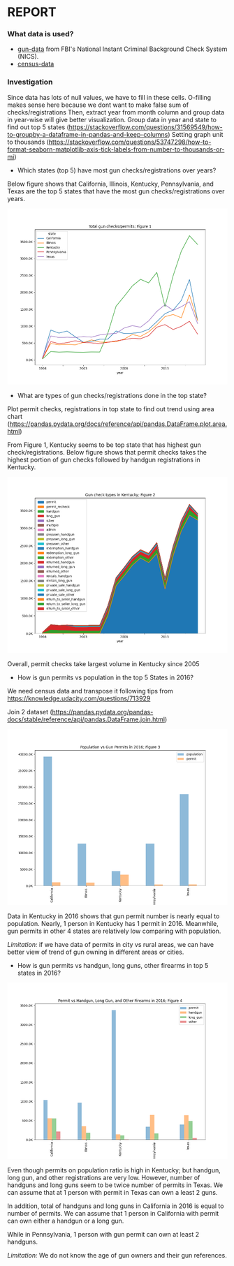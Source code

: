 # REPORT #

### What data is used? ###

* [gun-data](https://d17h27t6h515a5.cloudfront.net/topher/2017/November/5a0a4db8_gun-data/gun-data.xlsx) from FBI's National Instant Criminal Background Check System (NICS).
* [census-data](https://d17h27t6h515a5.cloudfront.net/topher/2017/November/5a0a554c_u.s.-census-data/u.s.-census-data.csv)

### Investigation ###

Since data has lots of null values, we have to fill in these cells. O-filling makes sense here because we dont want to make false sum of checks/registrations
Then, extract year from month column and group data in year-wise will give better visualization.
Group data in year and state to find out top 5 states (https://stackoverflow.com/questions/31569549/how-to-groupby-a-dataframe-in-pandas-and-keep-columns)
Setting graph unit to thousands (https://stackoverflow.com/questions/53747298/how-to-format-seaborn-matplotlib-axis-tick-labels-from-number-to-thousands-or-mi)

* Which states (top 5) have most gun checks/registrations over years?

Below figure shows that California, Illinois, Kentucky, Pennsylvania, and Texas are the top 5 states that have the most gun checks/registrations over years.

![Figure 1](fig1.png "Figure 1")

* What are types of gun checks/registrations done in the top state?

Plot permit checks, registrations in top state to find out trend using area chart (https://pandas.pydata.org/docs/reference/api/pandas.DataFrame.plot.area.html)

From Figure 1, Kentucky seems to be top state that has highest gun check/registrations.
Below figure shows that permit checks takes the highest portion of gun checks followed by handgun registrations in Kentucky.

![Figure 2](fig2.png "Figure 2")

Overall, permit checks take largest volume in Kentucky since 2005 

* How is gun permits vs population in the top 5 States in 2016?

We need census data and transpose it following tips from https://knowledge.udacity.com/questions/713929

Join 2 dataset (https://pandas.pydata.org/pandas-docs/stable/reference/api/pandas.DataFrame.join.html)

![Figure 3](fig3.png "Figure 3")

Data in Kentucky in 2016 shows that gun permit number is nearly equal to population. Nearly, 1 person in Kentucky has 1 permit in 2016. Meanwhile, gun permits in other 4 states are relatively low comparing with population.

_Limitation:_ if we have data of permits in city vs rural areas, we can have better view of trend of gun owning in different areas or cities.

* How is gun permits vs handgun, long guns, other firearms in top 5 states in 2016?

![Figure 4](fig4.png "Figure 4")

Even though permits on population ratio is high in Kentucky; but handgun, long gun, and other registrations are very low. However, number of handguns and long guns seem to be twice number of permits in Texas. We can assume that at 1 person with permit in Texas can own a least 2 guns.

In addition, total of handguns and long guns in California in 2016 is equal to number of permits. We can assume that 1 person in California with permit can own either a handgun or a long gun.

While in Pennsylvania, 1 person with gun permit can own at least 2 handguns.

_Limitation:_ We do not know the age of gun owners and their gun references.

